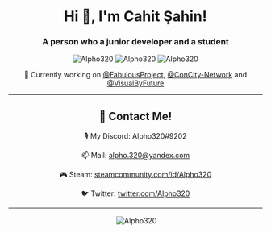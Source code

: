 <h1 align="center">Hi 👋, I'm Cahit Şahin!</h1>
<h3 align="center">A person who a junior developer and a student</h3>

<p align="center"> 
  <img src="https://komarev.com/ghpvc/?username=alpho320" alt="Alpho320" />
  <img src="https://img.shields.io/github/followers/Alpho320" alt="Alpho320" />
  <img src="https://img.shields.io/badge/favourite%20language-java-blue" alt="Alpho320" />
</p>

<p align="center">
  <p align="center">🔭 Currently working on <a href="https://github.com/FabulousProject" style="text-align:center">@FabulousProject</a>, <a href="https://github.com/ConCity-Network" style="text-align:center">@ConCity-Network</a> and <a href="https://github.com/VisualByFuture" style="text-align:center">@VisualByFuture</a></p>
</p>

<hr>

<h2 align="center">💬 Contact Me!</h2>

  <p align="center">🎙&nbsp;My Discord: <bold>Alpho320#9202</bold></p>
  <p align="center">📫&nbsp;Mail: <a href="mailto:alpho.320@yandex.com" style="text-align:center">alpho.320@yandex.com</a></p>
  <p align="center">🎮&nbsp;Steam: <a href="https://steamcommunity.com/id/Alpho320" style="text-align:center">steamcommunity.com/id/Alpho320</a></p>
  <p align="center">🐦&nbsp;Twitter: <a href="https://twitter.com/Alpho320" style="text-align:center">twitter.com/Alpho320</a></p>

<hr>

<p align="center">&nbsp;<img align="center" src="https://github-readme-stats-alpho320.vercel.app/api?username=Alpho320&count_private=true&show-icons=true&theme=vue&include_all_commits=true&custom_title=My%20Stats&show_owner=true" alt="Alpho320"/></p>
